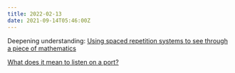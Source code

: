 ```yaml
---
title: 2022-02-13
date: 2021-09-14T05:46:00Z
---
```


Deepening understanding: [Using spaced repetition systems to see through a piece
of mathematics](https://cognitivemedium.com/srs-mathematics)

[What does it mean to listen on a port?](https://paulbutler.org/2022/what-does-it-mean-to-listen-on-a-port/)


